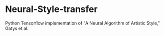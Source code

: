 # Neural-Style-transfer
Python Tensorflow implementation of "A Neural Algorithm of Artistic Style," Gatys et al.
